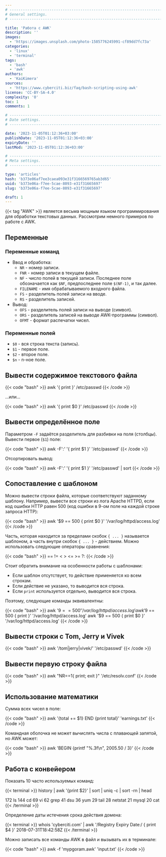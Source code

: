 ```yaml
---
# -------------------------------------------------------------------------------------------------------------------- #
# General settings.
# -------------------------------------------------------------------------------------------------------------------- #

title: 'Работа с AWK'
description: ''
images:
  - 'https://images.unsplash.com/photo-1585776245991-cf89dd7fc73a'
categories:
  - 'linux'
  - 'terminal'
tags:
  - 'bash'
  - 'awk'
authors:
  - 'KaiKimera'
sources:
  - 'https://www.cyberciti.biz/faq/bash-scripting-using-awk'
license: 'CC-BY-SA-4.0'
complexity: '0'
toc: 1
comments: 1

# -------------------------------------------------------------------------------------------------------------------- #
# Date settings.
# -------------------------------------------------------------------------------------------------------------------- #

date: '2023-11-05T01:12:36+03:00'
publishDate: '2023-11-05T01:12:36+03:00'
expiryDate: ''
lastMod: '2023-11-05T01:12:36+03:00'

# -------------------------------------------------------------------------------------------------------------------- #
# Meta settings.
# -------------------------------------------------------------------------------------------------------------------- #

type: 'articles'
hash: 'b373e06af7ee3caea093e31f3166569765ab3d65'
uuid: 'b373e06a-f7ee-5cae-8093-e31f31665697'
slug: 'b373e06a-f7ee-5cae-8093-e31f31665697'

draft: 1
---
```


{{< tag "AWK" >}} является весьма мощным языком программирования для обработки текстовых данных. Рассмотрим немного примеров по работе с AWK.

<!--more-->

## Переменные

### Переменные команд

- Ввод и обработка:
  - `NR` - номер записи.
  - `FNR` - номер записи в текущем файле.
  - `NF` - число полей в текущей записи. Последнее поле обозначается как `$NF`, предпоследнее поле `$(NF-1)`, и так далее.
  - `FILENAME` - имя обрабатываемого входного файла.
  - `FS` - разделитель полей записи на вводе.
  - `RS` - разделитель записей.
- Вывод:
  - `OFS` - разделитель полей записи на выводе (символ).
  - `ORS` - разделитель записей на выводе AWK-программы (символ).
  - `OFMT` - формат распечатки чисел.

### Переменные полей

- `$0` - вся строка текста (запись).
- `$1` - первое поле.
- `$2` - второе поле.
- `$n` - n-ное поле.

## Вывести содержимое текстового файла

{{< code "bash" >}}
awk '{ print }' /etc/passwd
{{< /code >}}

...или...

{{< code "bash" >}}
awk '{ print $0 }' /etc/passwd
{{< /code >}}

## Вывести определённое поле

Параметром `-F` задаётся разделитель для разбивки на поля (столбцы). Вывести первое (`$1`) поле:

{{< code "bash" >}}
awk -F':' '{ print $1 }' '/etc/passwd'
{{< /code >}}

Отсортировать вывод:

{{< code "bash" >}}
awk -F':' '{ print $1 }' '/etc/passwd' | sort
{{< /code >}}

## Сопоставление с шаблоном

Можно вывести строки файла, которые соответствуют заданному шаблону. Например, вывести все строки из лога Apache HTTPD, если код ошибки HTTP равен 500 (код ошибки в 9-ом поле на каждой строке запроса HTTP):

{{< code "bash" >}}
awk '$9 == 500 { print $0 }' '/var/log/httpd/access.log'
{{< /code >}}

Часть, которая находится за пределами скобок `{ ... }` называется шаблоном, а часть внутри скобок `{ ... }` - действием. Можно использовать следующие операторы сравнения:

{{< code "bash" >}}
== != < > <= >= ?:
{{< /code >}}

Стоит обратить внимание на особенности работы с шаблонами:

- Если шаблон отсутствует, то действие применяется ко всем строкам.
- Если действие не указано, то выводится вся строка.
- Если `print` используется отдельно, выводится вся строка.

Поэтому, следующие команды эквивалентны:

{{< code "bash" >}}
awk '$9 == 500' '/var/log/httpd/access.log'
awk '$9 == 500 { print }' '/var/log/httpd/access.log'
awk '$9 == 500 { print $0 }' '/var/log/httpd/access.log'
{{< /code >}}

## Вывести строки с Tom, Jerry и Vivek

{{< code "bash" >}}
awk '/tom|jerry|vivek/' '/etc/passwd'
{{< /code >}}

## Вывести первую строку файла

{{< code "bash" >}}
awk "NR==1{ print; exit }" '/etc/resolv.conf'
{{< /code >}}

## Использование математики

Сумма всех чисел в поле:

{{< code "bash" >}}
awk '{total += $1} END {print total}' 'earnings.txt'
{{< /code >}}

Командная оболочка не может вычислять числа с плавающей запятой, но AWK может:

{{< code "bash" >}}
awk 'BEGIN {printf "%.3f\n", 2005.50 / 3}'
{{< /code >}}

## Работа с конвейером

Показать 10 часто используемых команд:

{{< terminal >}}
history | awk '{print $2}' | sort | uniq -c | sort -rn | head

   172 ls
    144 cd
     69 vi
     62 grep
     41 dsu
     36 yum
     29 tail
     28 netstat
     21 mysql
     20 cat
{{< /terminal >}}

Определение даты истечения срока действия домена:

{{< terminal >}}
whois 'cyberciti.com' | awk '/Registry Expiry Date:/ { print $4 }'
2018-07-31T18:42:58Z
{{< /terminal >}}

Можно записать все команды AWK в файл и вызывать их в терминале:

{{< code "bash" >}}
awk -f 'mypgoram.awk' 'input.txt'
{{< /code >}}
